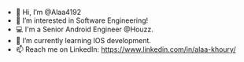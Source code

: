 - 👋 Hi, I’m @Alaa4192
- 👀 I’m interested in Software Engineering!
- 💻 I'm a Senior Android Engineer @Houzz.
- 🌱 I’m currently learning IOS development.
- 📫 Reach me on LinkedIn: https://www.linkedin.com/in/alaa-khoury/

<!---
Alaa4192/Alaa4192 is a ✨ special ✨ repository because its `README.md` (this file) appears on your GitHub profile.
You can click the Preview link to take a look at your changes.
--->
